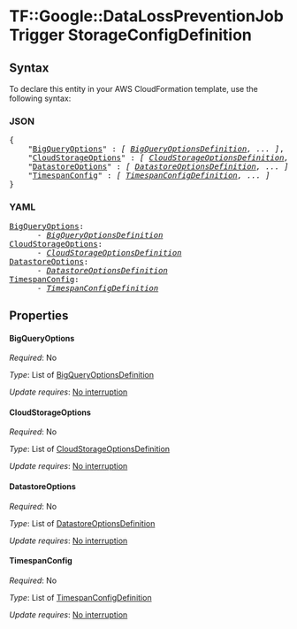 # TF::Google::DataLossPreventionJobTrigger StorageConfigDefinition

## Syntax

To declare this entity in your AWS CloudFormation template, use the following syntax:

### JSON

<pre>
{
    "<a href="#bigqueryoptions" title="BigQueryOptions">BigQueryOptions</a>" : <i>[ <a href="bigqueryoptionsdefinition.md">BigQueryOptionsDefinition</a>, ... ]</i>,
    "<a href="#cloudstorageoptions" title="CloudStorageOptions">CloudStorageOptions</a>" : <i>[ <a href="cloudstorageoptionsdefinition.md">CloudStorageOptionsDefinition</a>, ... ]</i>,
    "<a href="#datastoreoptions" title="DatastoreOptions">DatastoreOptions</a>" : <i>[ <a href="datastoreoptionsdefinition.md">DatastoreOptionsDefinition</a>, ... ]</i>,
    "<a href="#timespanconfig" title="TimespanConfig">TimespanConfig</a>" : <i>[ <a href="timespanconfigdefinition.md">TimespanConfigDefinition</a>, ... ]</i>
}
</pre>

### YAML

<pre>
<a href="#bigqueryoptions" title="BigQueryOptions">BigQueryOptions</a>: <i>
      - <a href="bigqueryoptionsdefinition.md">BigQueryOptionsDefinition</a></i>
<a href="#cloudstorageoptions" title="CloudStorageOptions">CloudStorageOptions</a>: <i>
      - <a href="cloudstorageoptionsdefinition.md">CloudStorageOptionsDefinition</a></i>
<a href="#datastoreoptions" title="DatastoreOptions">DatastoreOptions</a>: <i>
      - <a href="datastoreoptionsdefinition.md">DatastoreOptionsDefinition</a></i>
<a href="#timespanconfig" title="TimespanConfig">TimespanConfig</a>: <i>
      - <a href="timespanconfigdefinition.md">TimespanConfigDefinition</a></i>
</pre>

## Properties

#### BigQueryOptions

_Required_: No

_Type_: List of <a href="bigqueryoptionsdefinition.md">BigQueryOptionsDefinition</a>

_Update requires_: [No interruption](https://docs.aws.amazon.com/AWSCloudFormation/latest/UserGuide/using-cfn-updating-stacks-update-behaviors.html#update-no-interrupt)

#### CloudStorageOptions

_Required_: No

_Type_: List of <a href="cloudstorageoptionsdefinition.md">CloudStorageOptionsDefinition</a>

_Update requires_: [No interruption](https://docs.aws.amazon.com/AWSCloudFormation/latest/UserGuide/using-cfn-updating-stacks-update-behaviors.html#update-no-interrupt)

#### DatastoreOptions

_Required_: No

_Type_: List of <a href="datastoreoptionsdefinition.md">DatastoreOptionsDefinition</a>

_Update requires_: [No interruption](https://docs.aws.amazon.com/AWSCloudFormation/latest/UserGuide/using-cfn-updating-stacks-update-behaviors.html#update-no-interrupt)

#### TimespanConfig

_Required_: No

_Type_: List of <a href="timespanconfigdefinition.md">TimespanConfigDefinition</a>

_Update requires_: [No interruption](https://docs.aws.amazon.com/AWSCloudFormation/latest/UserGuide/using-cfn-updating-stacks-update-behaviors.html#update-no-interrupt)

